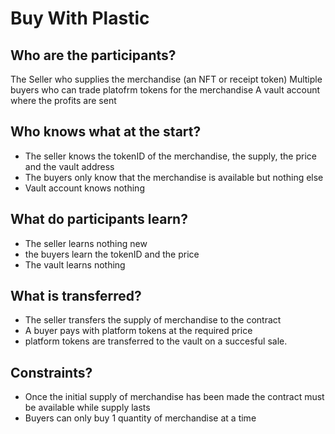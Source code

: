 # Buy With Plastic


## Who are the participants?
The Seller who supplies the merchandise (an NFT or receipt token)
Multiple buyers who can trade platofrm tokens for the merchandise
A vault account where the profits are sent

## Who knows what at the start?
- The seller knows the tokenID of the merchandise, the supply, the price and the vault address
- The buyers only know that the merchandise is available but nothing else
- Vault account knows nothing

## What do participants learn?
- The seller learns nothing new
- the buyers learn the tokenID and the price
- The vault learns nothing

## What is transferred?
- The seller transfers the supply of merchandise to the contract
- A buyer pays with platform tokens at the required price
- platform tokens are transferred to the vault on a succesful sale.

## Constraints?
- Once the initial supply of merchandise has been made the contract must be available while supply lasts
- Buyers can only buy 1 quantity of merchandise at a time

